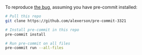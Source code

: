 To reproduce [the bug](https://github.com/pre-commit/pre-commit/issues/3321), assuming you have pre-commit installed:

```sh
# Pull this repo
git clone https://github.com/alexerson/pre-commit-3321

# Install pre-commit in this repo
pre-commit install

# Run pre-commit on all files
pre-commit run --all-files
```
